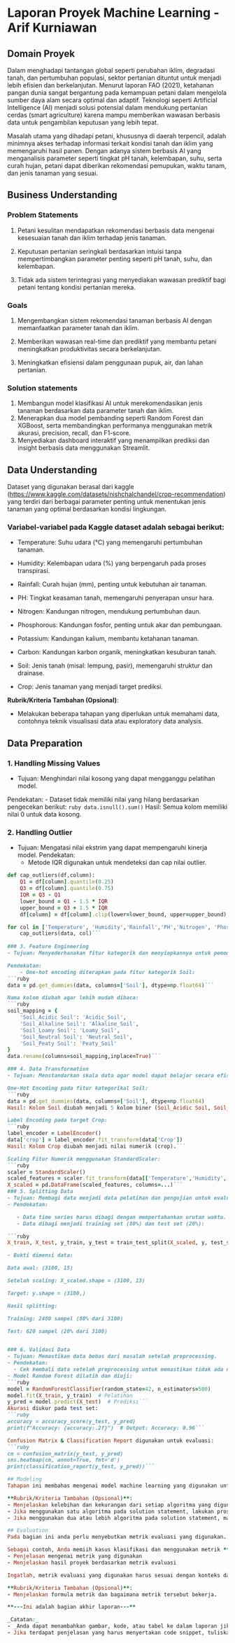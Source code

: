 # Laporan Proyek Machine Learning - Arif Kurniawan

## Domain Proyek

Dalam menghadapi tantangan global seperti perubahan iklim, degradasi tanah, dan pertumbuhan populasi, sektor pertanian dituntut untuk menjadi lebih efisien dan berkelanjutan. Menurut laporan FAO (2021), ketahanan pangan dunia sangat bergantung pada kemampuan petani dalam mengelola sumber daya alam secara optimal dan adaptif. Teknologi seperti Artificial Intelligence (AI) menjadi solusi potensial dalam mendukung pertanian cerdas (smart agriculture) karena mampu memberikan wawasan berbasis data untuk pengambilan keputusan yang lebih tepat.

Masalah utama yang dihadapi petani, khususnya di daerah terpencil, adalah minimnya akses terhadap informasi terkait kondisi tanah dan iklim yang memengaruhi hasil panen. Dengan adanya sistem berbasis AI yang menganalisis parameter seperti tingkat pH tanah, kelembapan, suhu, serta curah hujan, petani dapat diberikan rekomendasi pemupukan, waktu tanam, dan jenis tanaman yang sesuai.
## Business Understanding


### Problem Statements

1. Petani kesulitan mendapatkan rekomendasi berbasis data mengenai kesesuaian tanah dan iklim terhadap jenis tanaman.

2. Keputusan pertanian seringkali berdasarkan intuisi tanpa mempertimbangkan parameter penting seperti pH tanah, suhu, dan kelembapan.

3. Tidak ada sistem terintegrasi yang menyediakan wawasan prediktif bagi petani tentang kondisi pertanian mereka.
### Goals

1. Mengembangkan sistem rekomendasi tanaman berbasis AI dengan memanfaatkan parameter tanah dan iklim.

2. Memberikan wawasan real-time dan prediktif yang membantu petani meningkatkan produktivitas secara berkelanjutan.

3. Meningkatkan efisiensi dalam penggunaan pupuk, air, dan lahan pertanian.

### Solution statements
1. Membangun model klasifikasi AI untuk merekomendasikan jenis tanaman berdasarkan data parameter tanah dan iklim.
2. Menerapkan dua model pembanding seperti Random Forest dan XGBoost, serta membandingkan performanya menggunakan metrik akurasi, precision, recall, dan F1-score.
3. Menyediakan dashboard interaktif yang menampilkan prediksi dan insight berbasis data menggunakan Streamlit.



## Data Understanding
Dataset yang digunakan berasal dari kaggle (https://www.kaggle.com/datasets/nishchalchandel/crop-recommendation) yang terdiri dari berbagai parameter penting untuk menentukan jenis tanaman yang optimal berdasarkan kondisi lingkungan. 

### Variabel-variabel pada Kaggle dataset adalah sebagai berikut:
- Temperature: Suhu udara (°C) yang memengaruhi pertumbuhan tanaman.

- Humidity: Kelembapan udara (%) yang berpengaruh pada proses transpirasi.

- Rainfall: Curah hujan (mm), penting untuk kebutuhan air tanaman.

- PH: Tingkat keasaman tanah, memengaruhi penyerapan unsur hara.

- Nitrogen: Kandungan nitrogen, mendukung pertumbuhan daun.

- Phosphorous: Kandungan fosfor, penting untuk akar dan pembungaan.

- Potassium: Kandungan kalium, membantu ketahanan tanaman.

- Carbon: Kandungan karbon organik, meningkatkan kesuburan tanah.

- Soil: Jenis tanah (misal: lempung, pasir), memengaruhi struktur dan drainase.

- Crop: Jenis tanaman yang menjadi target prediksi.

**Rubrik/Kriteria Tambahan (Opsional)**:
- Melakukan beberapa tahapan yang diperlukan untuk memahami data, contohnya teknik visualisasi data atau exploratory data analysis.

## Data Preparation
### 1. Handling Missing Values
- Tujuan: Menghindari nilai kosong yang dapat mengganggu pelatihan model.

Pendekatan:
    - Dataset tidak memiliki nilai yang hilang berdasarkan pengecekan berikut:
       ```ruby
      data.isnull().sum()```
Hasil: Semua kolom memiliki nilai 0 untuk data kosong.
### 2. Handling Outlier
- Tujuan: Mengatasi nilai ekstrim yang dapat mempengaruhi kinerja model.
Pendekatan:
    - Metode IQR digunakan untuk mendeteksi dan cap nilai outlier.
```ruby
def cap_outliers(df,column):
    Q1 = df[column].quantile(0.25)
    Q3 = df[column].quantile(0.75)
    IQR = Q3 - Q1
    lower_bound = Q1 - 1.5 * IQR
    upper_bound = Q3 + 1.5 * IQR
    df[column] = df[column].clip(lower=lower_bound, upper=upper_bound)

for col in ['Temperature', 'Humidity','Rainfall','PH','Nitrogen', 'Phosphorous', 'Potassium','Carbon']:
    cap_outliers(data, col)```
   
### 3. Feature Engineering
- Tujuan: Menyederhanakan fitur kategorik dan menyiapkannya untuk pemodelan.

Pendekatan:
    - One-hot encoding diterapkan pada fitur kategorik Soil:
```ruby
data = pd.get_dummies(data, columns=['Soil'], dtype=np.float64)```

Nama kolom diubah agar lebih mudah dibaca:
```ruby
soil_mapping = {
    'Soil_Acidic Soil': 'Acidic_Soil',
    'Soil_Alkaline Soil': 'Alkaline_Soil',
    'Soil_Loamy Soil': 'Loamy_Soil',
    'Soil_Neutral Soil': 'Neutral_Soil',
    'Soil_Peaty Soil': 'Peaty_Soil'
}
data.rename(columns=soil_mapping,inplace=True)```

### 4. Data Transformation
- Tujuan: Menstandarkan skala data agar model dapat belajar secara efisien dan optimal.

One-Hot Encoding pada fitur kategorikal Soil:
```ruby
data = pd.get_dummies(data, columns=['Soil'], dtype=np.float64)
Hasil: Kolom Soil diubah menjadi 5 kolom biner (Soil_Acidic Soil, Soil_Alkaline Soil, dll).```

Label Encoding pada target Crop:
```ruby
label_encoder = LabelEncoder()
data['crop'] = label_encoder.fit_transform(data['Crop'])
Hasil: Kolom Crop diubah menjadi nilai numerik (crop).```

Scaling Fitur Numerik menggunakan StandardScaler:
```ruby
scaler = StandardScaler()
scaled_features = scaler.fit_transform(data[['Temperature','Humidity',...,'Peaty_Soil']])
X_scaled = pd.DataFrame(scaled_features, columns=...)```
### 5. Splitting Data
- Tujuan: Membagi data menjadi data pelatihan dan pengujian untuk evaluasi model yang adil.
- Pendekatan:

   - Data time series harus dibagi dengan mempertahankan urutan waktu.
   - Data dibagi menjadi training set (80%) dan test set (20%):

```ruby
X_train, X_test, y_train, y_test = train_test_split(X_scaled, y, test_size=0.2, random_state=42)```

- Bukti dimensi data:

Data awal: (3100, 15)

Setelah scaling: X_scaled.shape = (3100, 13)

Target: y.shape = (3100,)

Hasil splitting:

Training: 2480 sampel (80% dari 3100)

Test: 620 sampel (20% dari 3100)


### 6. Validasi Data
- Tujuan: Memastikan data bebas dari masalah setelah preprocessing.
- Pendekatan:
  - Cek kembali data setelah preprocessing untuk memastikan tidak ada nilai kosong, outlier, atau fitur yang hilang.
- Model Random Forest dilatih dan diuji:
```ruby
model = RandomForestClassifier(random_state=42, n_estimators=500)
model.fit(X_train, y_train)  # Pelatihan
y_pred = model.predict(X_test)  # Prediksi```
Akurasi diukur pada test set:
```ruby
accuracy = accuracy_score(y_test, y_pred)
print(f"Accuracy: {accuracy:.2f}")  # Output: Accuracy: 0.96```

Confusion Matrix & Classification Report digunakan untuk evaluasi:
```ruby
cm = confusion_matrix(y_test, y_pred)
sns.heatmap(cm, annot=True, fmt='d')
print(classification_report(y_test, y_pred))```

## Modeling
Tahapan ini membahas mengenai model machine learning yang digunakan untuk menyelesaikan permasalahan. Anda perlu menjelaskan tahapan dan parameter yang digunakan pada proses pemodelan.

**Rubrik/Kriteria Tambahan (Opsional)**: 
- Menjelaskan kelebihan dan kekurangan dari setiap algoritma yang digunakan.
- Jika menggunakan satu algoritma pada solution statement, lakukan proses improvement terhadap model dengan hyperparameter tuning. **Jelaskan proses improvement yang dilakukan**.
- Jika menggunakan dua atau lebih algoritma pada solution statement, maka pilih model terbaik sebagai solusi. **Jelaskan mengapa memilih model tersebut sebagai model terbaik**.

## Evaluation
Pada bagian ini anda perlu menyebutkan metrik evaluasi yang digunakan. Lalu anda perlu menjelaskan hasil proyek berdasarkan metrik evaluasi yang digunakan.

Sebagai contoh, Anda memiih kasus klasifikasi dan menggunakan metrik **akurasi, precision, recall, dan F1 score**. Jelaskan mengenai beberapa hal berikut:
- Penjelasan mengenai metrik yang digunakan
- Menjelaskan hasil proyek berdasarkan metrik evaluasi

Ingatlah, metrik evaluasi yang digunakan harus sesuai dengan konteks data, problem statement, dan solusi yang diinginkan.

**Rubrik/Kriteria Tambahan (Opsional)**: 
- Menjelaskan formula metrik dan bagaimana metrik tersebut bekerja.

**---Ini adalah bagian akhir laporan---**

_Catatan:_
- _Anda dapat menambahkan gambar, kode, atau tabel ke dalam laporan jika diperlukan. Temukan caranya pada contoh dokumen markdown di situs editor [Dillinger](https://dillinger.io/), [Github Guides: Mastering markdown](https://guides.github.com/features/mastering-markdown/), atau sumber lain di internet. Semangat!_
- Jika terdapat penjelasan yang harus menyertakan code snippet, tuliskan dengan sewajarnya. Tidak perlu menuliskan keseluruhan kode project, cukup bagian yang ingin dijelaskan saja.

